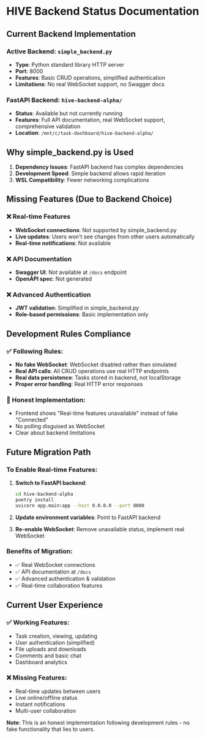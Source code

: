 # HIVE Backend Status Documentation

## Current Backend Implementation

### Active Backend: `simple_backend.py`
- **Type**: Python standard library HTTP server
- **Port**: 8000 
- **Features**: Basic CRUD operations, simplified authentication
- **Limitations**: No real WebSocket support, no Swagger docs

### FastAPI Backend: `hive-backend-alpha/`
- **Status**: Available but not currently running
- **Features**: Full API documentation, real WebSocket support, comprehensive validation
- **Location**: `/mnt/c/task-dashboard/hive-backend-alpha/`

## Why simple_backend.py is Used

1. **Dependency Issues**: FastAPI backend has complex dependencies
2. **Development Speed**: Simple backend allows rapid iteration
3. **WSL Compatibility**: Fewer networking complications

## Missing Features (Due to Backend Choice)

### ❌ Real-time Features
- **WebSocket connections**: Not supported by simple_backend.py
- **Live updates**: Users won't see changes from other users automatically
- **Real-time notifications**: Not available

### ❌ API Documentation  
- **Swagger UI**: Not available at `/docs` endpoint
- **OpenAPI spec**: Not generated

### ❌ Advanced Authentication
- **JWT validation**: Simplified in simple_backend.py
- **Role-based permissions**: Basic implementation only

## Development Rules Compliance

### ✅ Following Rules:
- **No fake WebSocket**: WebSocket disabled rather than simulated
- **Real API calls**: All CRUD operations use real HTTP endpoints
- **Real data persistence**: Tasks stored in backend, not localStorage
- **Proper error handling**: Real HTTP error responses

### 🔄 Honest Implementation:
- Frontend shows "Real-time features unavailable" instead of fake "Connected"
- No polling disguised as WebSocket
- Clear about backend limitations

## Future Migration Path

### To Enable Real-time Features:
1. **Switch to FastAPI backend**: 
   ```bash
   cd hive-backend-alpha
   poetry install
   uvicorn app.main:app --host 0.0.0.0 --port 8000
   ```

2. **Update environment variables**: Point to FastAPI backend

3. **Re-enable WebSocket**: Remove unavailable status, implement real WebSocket

### Benefits of Migration:
- ✅ Real WebSocket connections
- ✅ API documentation at `/docs`
- ✅ Advanced authentication & validation
- ✅ Real-time collaboration features

## Current User Experience

### ✅ Working Features:
- Task creation, viewing, updating
- User authentication (simplified)
- File uploads and downloads
- Comments and basic chat
- Dashboard analytics

### ❌ Missing Features:
- Real-time updates between users
- Live online/offline status
- Instant notifications
- Multi-user collaboration

**Note**: This is an honest implementation following development rules - no fake functionality that lies to users.